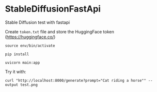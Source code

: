 # StableDiffusionFastApi
Stable Diffusion test with fastapi


Create `token.txt` file and store the HuggingFace token (https://huggingface.co/)

`source env/bin/activate`

`pip install`

`uvicorn main:app`

Try it with:

`curl "http://localhost:8000/generate?prompt="Cat riding a horse"" --output test.png`

